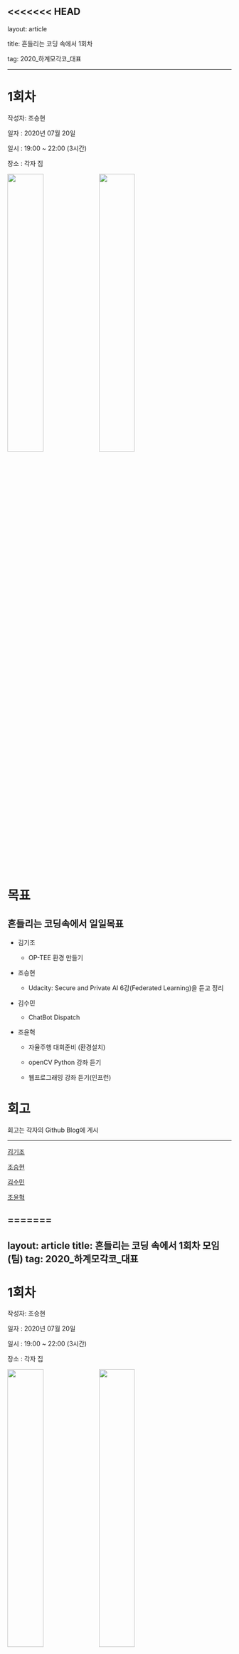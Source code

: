 <<<<<<< HEAD
---
layout: article
title: 흔들리는 코딩 속에서 1회차
tag: 2020_하계모각코_대표
---

# 1회차
작성자: 조승현

일자 : 2020년 07월 20일

일시 : 19:00 ~ 22:00 (3시간)

장소 : 각자 집

<img src="https://user-images.githubusercontent.com/48935917/88608603-1781cb80-d0bd-11ea-8692-0f33099a7b3a.jpg" width="40%">

<img src="https://user-images.githubusercontent.com/48935917/88608699-59ab0d00-d0bd-11ea-839a-6f1eb642cb5b.jpg" width="40%">

# 목표
## 흔들리는 코딩속에서 일일목표


* 김기조
  * OP-TEE 환경 만들기

* 조승현
  * Udacity: Secure and Private AI 6강(Federated Learning)을 듣고 정리

* 김수민
  * ChatBot Dispatch

* 조윤혁
  * 자율주행 대회준비 (환경설치)
  * openCV Python 강좌 듣기
  * 웹프로그래밍 강좌 듣기(인프런)

# 회고
회고는 각자의 Github Blog에 게시

---

[김기조](https://k2j507.github.io/1st/)

[조승현](https://pmcsh04.github.io/2020%20%ED%95%98%EA%B3%84%20%EB%AA%A8%EA%B0%81%EC%BD%94/first-mgc/)

[김수민](https://tnatna0801.github.io/2020/07/20/soomin-first.html)

[조윤혁](https://joyunhyeok.github.io/JoWorld.github.io/blog/1%EC%9D%BC%EC%B0%A8-post/)
=======
---
layout: article
title: 흔들리는 코딩 속에서 1회차 모임(팀)
tag: 2020_하계모각코_대표
---

# 1회차
작성자: 조승현

일자 : 2020년 07월 20일

일시 : 19:00 ~ 22:00 (3시간)

장소 : 각자 집

<img src="https://user-images.githubusercontent.com/48935917/88608603-1781cb80-d0bd-11ea-8692-0f33099a7b3a.jpg" width="40%">

<img src="https://user-images.githubusercontent.com/48935917/88608699-59ab0d00-d0bd-11ea-839a-6f1eb642cb5b.jpg" width="40%">

# 목표
## 흔들리는 코딩속에서 일일목표


* 김기조
  * OP-TEE 환경 만들기

* 조승현
  * Udacity: Secure and Private AI 6강(Federated Learning)을 듣고 정리

* 김수민
  * ChatBot Dispatch

* 조윤혁
  * 자율주행 대회준비 (환경설치)
  * openCV Python 강좌 듣기
  * 웹프로그래밍 강좌 듣기(인프런)

# 회고
회고는 각자의 Github Blog에 게시

---

[김기조](https://k2j507.github.io/1st/)

[조승현](https://pmcsh04.github.io/2020%20%ED%95%98%EA%B3%84%20%EB%AA%A8%EA%B0%81%EC%BD%94/first-mgc/)

[김수민](https://tnatna0801.github.io/2020/07/20/soomin-first.html)

[조윤혁](https://joyunhyeok.github.io/JoWorld.github.io/blog/1%EC%9D%BC%EC%B0%A8-post/)
>>>>>>> d89d362f0891075e0ee073ae25e8f85149944a27
